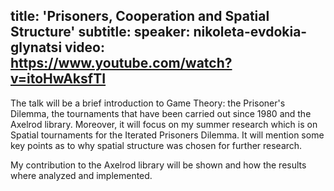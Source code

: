 title: 'Prisoners, Cooperation and Spatial Structure'
subtitle:
speaker: nikoleta-evdokia-glynatsi
video: https://www.youtube.com/watch?v=itoHwAksfTI
---
The talk will be a brief introduction to Game Theory: the Prisoner's Dilemma,
the tournaments that have been carried out since 1980 and the Axelrod library.
Moreover, it will focus on my summer research which is on Spatial tournaments for the Iterated Prisoners Dilemma. It will mention some key points as to why spatial structure was chosen for further research.

My contribution to the Axelrod library will be shown and how the results where
analyzed and implemented.